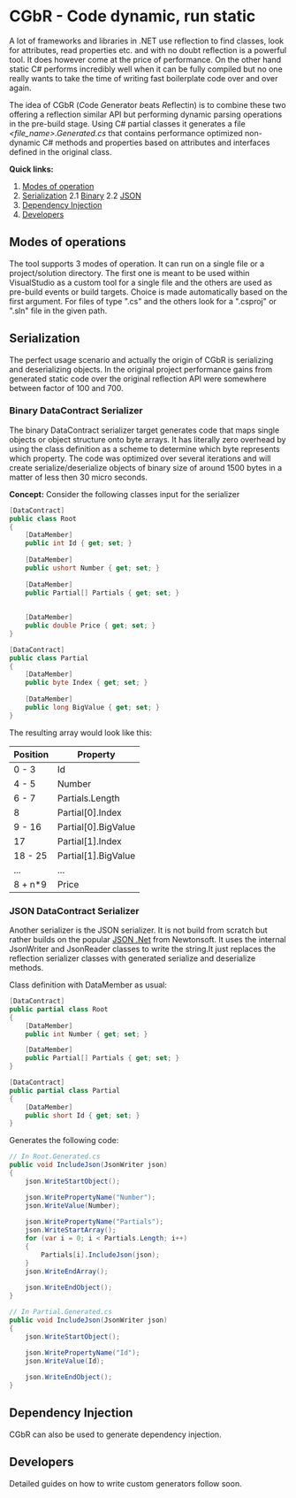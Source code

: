 # CGbR - Code dynamic, run static
A lot of frameworks and libraries in .NET use reflection to find classes, look for attributes, read properties etc. 
and with no doubt reflection is a powerful tool. It does however come at the price of performance. On the other hand
static C# performs incredibly well when it can be fully compiled but no one really wants to take the time of writing
fast boilerplate code over and over again. 

The idea of CGbR (*C*ode *G*enerator *b*eats *R*eflectin) is to combine these two offering a reflection similar API but 
performing dynamic parsing operations in the pre-build stage. Using C# partial classes it generates a file _<file_name>.Generated.cs_ 
that contains performance optimized non-dynamic C# methods and properties based on attributes and interfaces defined in the original
class. 

**Quick links:**
1. [Modes of operation](#modes-of-operation)
2. [Serialization](#serialization)
2.1 [Binary](#binary-datacontract-serializer)
2.2 [JSON](#json-datacontract-serializer)
3. [Dependency Injection](#dependency-injection)
4. [Developers](#developers)

## Modes of operations
The tool supports 3 modes of operation. It can run on a single file or a project/solution directory. The first one is meant
to be used within VisualStudio as a custom tool for a single file and the others are used as pre-build events or build
targets. Choice is made automatically based on the first argument. For files of type ".cs" and the others look for a 
".csproj" or ".sln" file in the given path.

## Serialization
The perfect usage scenario and actually the origin of CGbR is serializing and deserializing objects. In the original
project performance gains from generated static code over the original reflection API were somewhere between factor of
100 and 700.

### Binary DataContract Serializer
The binary DataContract serializer target generates code that maps single objects or object structure onto byte arrays.
It has literally zero overhead by using the class definition as a scheme to determine which byte represents which property.
The code was optimized over several iterations and will create serialize/deserialize objects of binary size of around 1500 
bytes in a matter of less then 30 micro seconds.

**Concept:**
Consider the following classes input for the serializer
```c#
[DataContract]
public class Root
{
	[DataMember]
	public int Id { get; set; }
	
	[DataMember]
	public ushort Number { get; set; }
	
	[DataMember]
	public Partial[] Partials { get; set; }
	
	
	[DataMember]
	public double Price { get; set; }
}

[DataContract]
public class Partial
{
	[DataMember]
	public byte Index { get; set; }
	
	[DataMember]
	public long BigValue { get; set; }
}
```

The resulting array would look like this:

| Position | Property    |
| -------- | ----------- |
| 0 - 3    | Id     |
| 4 - 5    | Number |
| 6 - 7    | Partials.Length |
| 8        | Partial[0].Index |
| 9 - 16   | Partial[0].BigValue |
| 17       | Partial[1].Index |
| 18 - 25  | Partial[1].BigValue |
| ...      | ... |
| 8 + n*9  | Price |

### JSON DataContract Serializer
Another serializer is the JSON serializer. It is not build from scratch but rather builds on the popular [JSON .Net](http://www.newtonsoft.com/json)
from Newtonsoft. It uses the internal JsonWriter and JsonReader classes to write the string.It just replaces the reflection 
serializer classes with generated serialize and deserialize methods.

Class definition with DataMember as usual:
```c#
[DataContract]
public partial class Root
{
    [DataMember]
    public int Number { get; set; }

    [DataMember]
    public Partial[] Partials { get; set; }
}

[DataContract]
public partial class Partial
{
    [DataMember]
    public short Id { get; set; }
}
```

Generates the following code:
```c#
// In Root.Generated.cs
public void IncludeJson(JsonWriter json)
{
    json.WriteStartObject();

    json.WritePropertyName("Number");
    json.WriteValue(Number);
    
    json.WritePropertyName("Partials");
    json.WriteStartArray();
    for (var i = 0; i < Partials.Length; i++)
    {
        Partials[i].IncludeJson(json);
    }
    json.WriteEndArray();
    
    json.WriteEndObject();
}

// In Partial.Generated.cs
public void IncludeJson(JsonWriter json)
{
    json.WriteStartObject();

    json.WritePropertyName("Id");
    json.WriteValue(Id);
    
    json.WriteEndObject();
}
```

## Dependency Injection
CGbR can also be used to generate dependency injection.

## Developers
Detailed guides on how to write custom generators follow soon.